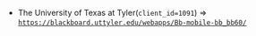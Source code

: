  - The University of Texas at Tyler(`client_id=1091`) => [`https://blackboard.uttyler.edu/webapps/Bb-mobile-bb_bb60/`](https://blackboard.uttyler.edu/webapps/Bb-mobile-bb_bb60/)
